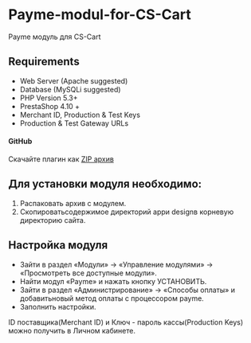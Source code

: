 # Payme-modul-for-CS-Cart
Payme модуль для CS-Cart

## Requirements

- Web Server (Apache suggested)
- Database (MySQLi suggested)
- PHP Version 5.3+
- PrestaShop 4.10 +
- Merchant ID, Production & Test Keys
- Production & Test Gateway URLs

#### GitHub

Скачайте плагин как [ZIP архив](https://github.com/PaycomUZ/Payme-modul-for-CS-Cart/releases/latest)

## Для установки модуля необходимо:

1. Распаковать архив с модулем. 
2. Скопироватьсодержимое директорий appи designв корневую директорию сайта.

## Настройка модуля
- Зайти в раздел «Модули» -> «Управление модулями» -> «Просмотреть все доступные модули».
- Найти модул «Payme» и нажать кнопку УСТАНОВИТЬ.
- Зайти  в  раздел  «Администрирование» -> «Способы  оплаты»  и  добавитьновый  метод  оплаты с процессором payme.
- Заполнить настройки.

ID поставщика(Merchant ID)  и  Ключ - пароль кассы(Production Keys) можно получить в Личном кабинете.

